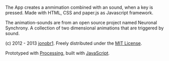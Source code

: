 The App creates a anmimation combined with an sound, when a key is pressed. Made with HTML, CSS and paper.js as Javascript framework.

The animation-sounds are from an open source project named Neuronal Synchrony. A collection of two dimensional animations that are triggered by sound.

(c) 2012 - 2013 [jonobr1](http://jonobr1.com/). Freely distributed under the [MIT License](http://opensource.org/licenses/MIT).

Prototyped with [Processing](http://processing.org/), built with [JavaScript](http://jonobr1.github.com/two.js).